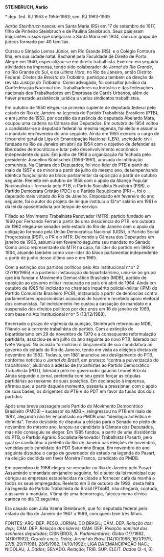 **STEINBRUCH, Aarão**

\* dep. fed. RJ 1953 e 1955-1963; sen. RJ 1963-1969.

*Aarão Steinbruch* nasceu em Santa Maria (RS) em 17 de setembro de 1917,
filho de Pinheiro Steinbruch e de Paulina Steinbruch. Seus pais eram
imigrantes russos que chegaram a Santa Maria em 1904, com um grupo de
judeus formado por 40 famílias.

Cursou o Ginásio Lemos Júnior, em Rio Grande (RS), e o Colégio Fontoura
Ilha, em sua cidade natal. Bacharel pela Faculdade de Direito de Porto
Alegre em 1940, especializou-se em direito trabalhista. Exerceu em
seguida atividades na imprensa, tendo sido colaborador do *Jornal do Rio
Grande*, no Rio Grande do Sul, e da *Última Hora*, no Rio de Janeiro,
então Distrito Federal. Diretor da *Revista do Trabalho*, participou
também da direção da revista *Justiça do Trabalho*. Como advogado, foi
consultor jurídico da Confederação Nacional dos Trabalhadores na
Indústria e das federações nacionais dos Trabalhadores em Empresas de
Carris Urbanos, além de haver prestado assistência jurídica a vários
sindicatos trabalhistas.

Em outubro de 1950 elegeu-se primeiro suplente de deputado federal pelo
estado do Rio de Janeiro na legenda do Partido Trabalhista Brasileiro
(PTB), e em junho de 1953, por ocasião da ausência do deputado Abelardo
Mata, ocupou uma cadeira na Câmara dos Deputados. Em outubro de 1954
voltou a candidatar-se a deputado federal na mesma legenda, foi eleito e
assumiu o mandato em fevereiro do ano seguinte. Ainda em 1955 exerceu o
cargo de tesoureiro geral da Liga de Emancipação Nacional (LEN),
sociedade civil fundada no Rio de Janeiro em abril de 1954 com o
objetivo de defender as liberdades democráticas e lutar pelo
desenvolvimento econômico independente do país. Em junho de 1956 a
organização foi fechada pelo presidente Juscelino Kubitschek
(1956-1961), acusada de infiltração comunista. Na Câmara dos Deputados,
foi vice-líder do PTB a partir de maio de 1957 e da minoria a partir de
julho do mesmo ano, desempenhando idêntica função junto ao bloco
parlamentar da oposição a partir de outubro seguinte. Reeleito em
outubro de 1958 com o apoio da Aliança Popular Nacionalista – formada
pelo PTB, o Partido Socialista Brasileiro (PSB), o Partido Democrata
Cristão (PDC) e o Partido Republicano (PR) –, foi o deputado mais votado
do Rio de Janeiro. Empossado em fevereiro do ano seguinte, foi o autor
do projeto de lei que instituiu o 13^o^ salário em 1961 e da lei da
aposentadoria por tempo de serviço.

Filiado ao Movimento Trabalhista Renovador (MTR), partido fundado em
1960 por Fernando Ferrari a partir de uma dissidência do PTB, em outubro
de 1962 elegeu-se senador pelo estado do Rio de Janeiro com o apoio da
coligação formada pela União Democrática Nacional (UDN), o Partido
Social Progressista (PSP), o PR e o MTR. Deixando a Câmara dos Deputados
em janeiro de 1963, assumiu em fevereiro seguinte seu mandato no Senado.
Como único representante do MTR na casa, foi líder do partido em 1963 e
1964, atuando também como vice-líder do bloco parlamentar independente a
partir de junho desse último ano e em 1965.

Com a extinção dos partidos políticos pelo Ato Institucional n^o^ 2
(27/10/1965) e a posterior instauração do bipartidarismo, uniu-se ao
grupo que iria fundar o Movimento Democrático Brasileiro (MDB), partido
de oposição ao governo militar instaurado no país em abril de 1964.
Ainda em outubro de 1965 foi indiciado no chamado inquérito
policial-militar (IPM) do Partido Comunista Brasileiro (PCB), instaurado
a partir de denúncias contra parlamentares oposicionistas acusados de
haverem recebido apoio eleitoral dos comunistas. Tal indiciamento lhe
custou a cassação do mandato e a suspensão dos direitos políticos por
dez anos em 16 de janeiro de 1969, com base no Ato Institucional n^o^ 5
(13/12/1968).

Encerrado o prazo de vigência da punição, Steinbruch retornou ao MDB,
filiando-se à corrente trabalhista do partido. Com a extinção do
bipartidarismo em 29 de novembro de 1979 e a consequente reformulação
partidária, associou-se em julho do ano seguinte ao novo PTB, liderado
por Ivete Vargas. Na ocasião formalizou o lançamento de sua candidatura
ao governo do estado do Rio de Janeiro, tendo em vista as eleições
diretas de novembro de 1982. Todavia, em 1981 anunciou seu desligamento
do PTB, conforme noticiou o *Jornal do Brasil*, em protesto “contra a
pulverização do trabalhismo”, aludindo à adesão de trabalhistas ao
Partido Democrático Trabalhista (PDT), liderado pelo ex-governador
gaúcho Leonel Brizola. Ainda segundo o jornal, pretendia com seu gesto
forçar as cúpulas partidárias ao reexame de suas posições. Em declaração
à imprensa, afirmou que, a partir daquele momento, passaria a
pressionar, com o apoio de suas bases, os dirigentes do PTB e do PDT em
favor da fusão dos dois partidos.

Após uma breve passagem pelo Partido do Movimento Democrático Brasileiro
(PMDB) – sucessor do MDB –, reingressou no PTB em maio de 1982, alegando
não ter encontrado no PMDB uma “ideologia autêntica e definida”. Tendo
desistido de disputar a eleição para o Senado no pleito de novembro do
mesmo ano, lançou-se candidato à Câmara dos Deputados, mas não conseguiu
se eleger. Em 1985 fundou, a partir de uma dissidência do PTB, o Partido
Agrário Socialista Renovador Trabalhista (Pasart), pelo qual se
candidatou a prefeito do Rio de Janeiro nas eleições de novembro,
vencidas pelo candidato do PDT Saturnino Braga. Em novembro do ano
seguinte disputou o cargo de governador do estado na legenda do Pasart,
na eleição decidida em favor Moreira Franco, candidato do PMDB.

Em novembro de 1988 elegeu-se vereador no Rio de Janeiro pelo Pasart.
Assumindo o mandato em janeiro seguinte, foi o autor da lei municipal
que obrigou as empresas estabelecidas na cidade a fornecer café da manhã
a todos os seus empregados. Reeleito em 3 de outubro de 1992, desta
feita na legenda do Partido Trabalhista do Brasil (PTdoB), não chegaria,
contudo, a assumir o mandato. Vítima de uma hemorragia, faleceu numa
clínica carioca no dia 13 seguinte.

Era casado com Júlia Vaena Steinbruch, que foi deputada federal pelo
estado do Rio de Janeiro de 1967 a 1969, com quem teve três filhos.

FONTES: ARQ. DEP. PESQ. JORNAL DO BRASIL; CÂM. DEP. *Relação dos dep*.;
CÂM. DEP. *Relação dos líderes*; CÂM. DEP. *Relação nominal dos senhores
deputados*; CISNEIROS, A. *Parlamentares*; *Globo* (1/7/1982,
14/10/1992); *Grande encic*. *Delta*; *Jornal do Brasil* (14/10/1966,
16/1/1979, 27/5, 29/7/1981, 28/5/1982, 14/10/1992); LIGA DA EMANCIPAÇÃO
NAC.; NICOLAU, J. *Dados*; SENADO. *Relação*; TRIB. SUP. ELEIT. *Dados*
(2-4, 6).
